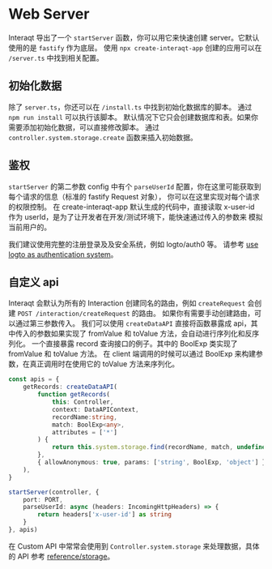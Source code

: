 # Web Server

Interaqt 导出了一个 `startServer` 函数，你可以用它来快速创建 server。它默认使用的是 `fastify` 作为底层。
使用 `npx create-interaqt-app` 创建的应用可以在 `/server.ts` 中找到相关配置。

## 初始化数据
除了 `server.ts`，你还可以在 `/install.ts` 中找到初始化数据库的脚本。
通过 `npm run install` 可以执行该脚本。
默认情况下它只会创建数据库和表。如果你需要添加初始化数据，可以直接修改脚本。
通过 `controller.system.storage.create` 函数来插入初始数据。

## 鉴权

`startServer` 的第二参数 config 中有个 `parseUserId` 配置，你在这里可能获取到每个请求的信息（标准的 fastify Request 对象），
你可以在这里实现对每个请求的权限控制。
在 create-interaqt-app 默认生成的代码中，直接读取 x-user-id 作为 userId，是为了让开发者在开发/测试环境下，能快速通过传入的参数来
模拟当前用户的。

我们建议使用完整的注册登录及及安全系统，例如 logto/auth0 等。
请参考 [use logto as authentication system](../advanced/use-logto-as-authentication-system)。


## 自定义 api
Interaqt 会默认为所有的  Interaction 创建同名的路由，例如 `createRequest` 会创建 `POST /interaction/createRequest` 的路由。
如果你有需要手动创建路由，可以通过第三参数传入。
我们可以使用 `createDataAPI` 直接将函数暴露成 api，其中传入的参数如果实现了 fromValue 和 toValue 方法，会自动进行序列化和反序列化。
一个直接暴露  record 查询接口的例子。其中的 BoolExp 类实现了 fromValue 和 toValue 方法。
在 client 端调用的时候可以通过 BoolExp 来构建参数，在真正调用时在使用它的 toValue 方法来序列化。

```typescript
const apis = {
    getRecords: createDataAPI(
        function getRecords(
            this: Controller, 
            context: DataAPIContext, 
            recordName:string, 
            match: BoolExp<any>, 
            attributes = ['*']
        ) {
            return this.system.storage.find(recordName, match, undefined, attributes)
        }, 
        { allowAnonymous: true, params: ['string', BoolExp, 'object'] }
    ),
}

startServer(controller, {
    port: PORT,
    parseUserId: async (headers: IncomingHttpHeaders) => {
        return headers['x-user-id'] as string
    }
}, apis)

```

在 Custom API 中常常会使用到 `Controller.system.storage` 来处理数据，具体的 API 参考 [reference/storage](../reference/storage.md)。

